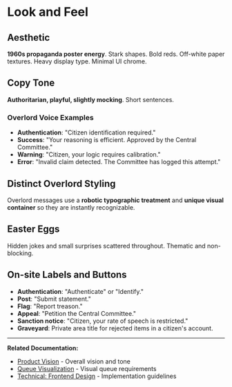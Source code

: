 # Look and Feel

## Aesthetic

**1960s propaganda poster energy**. Stark shapes. Bold reds. Off-white paper textures. Heavy display type. Minimal UI chrome.

## Copy Tone

**Authoritarian, playful, slightly mocking**. Short sentences. 

### Overlord Voice Examples

- **Authentication**: "Citizen identification required."
- **Success**: "Your reasoning is efficient. Approved by the Central Committee."
- **Warning**: "Citizen, your logic requires calibration."
- **Error**: "Invalid claim detected. The Committee has logged this attempt."

## Distinct Overlord Styling

Overlord messages use a **robotic typographic treatment** and **unique visual container** so they are instantly recognizable.

## Easter Eggs

Hidden jokes and small surprises scattered throughout. Thematic and non-blocking.

## On-site Labels and Buttons

- **Authentication**: "Authenticate" or "Identify."
- **Post**: "Submit statement."
- **Flag**: "Report treason."
- **Appeal**: "Petition the Central Committee."
- **Sanction notice**: "Citizen, your rate of speech is restricted."
- **Graveyard**: Private area title for rejected items in a citizen's account.

---

**Related Documentation:**
- [Product Vision](./01-product-vision.md) - Overall vision and tone
- [Queue Visualization](./16-queue-visualization.md) - Visual queue requirements
- [Technical: Frontend Design](../technical-design/02-frontend-design.md) - Implementation guidelines
